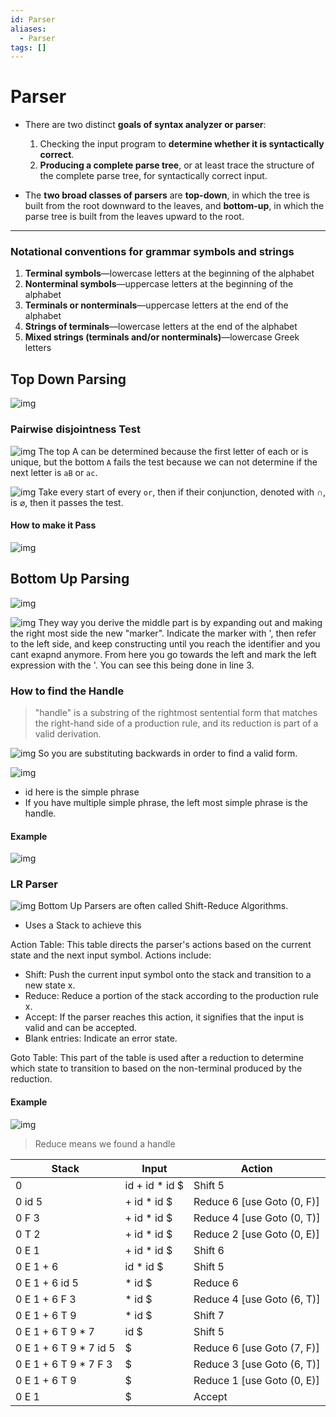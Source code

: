 ```yaml
---
id: Parser
aliases:
  - Parser
tags: []
---
```


# Parser

- There are two distinct **goals of syntax analyzer or parser**:
  1. Checking the input program to **determine whether it is syntactically correct**.
  2. **Producing a complete parse tree**, or at least trace the structure of the complete parse tree, for syntactically correct input.

- The **two broad classes of parsers** are **top-down**, in which the tree is built from the root downward to the leaves, and **bottom-up**, in which the parse tree is built from the leaves upward to the root.

---

### Notational conventions for grammar symbols and strings

1. **Terminal symbols**—lowercase letters at the beginning of the alphabet
2. **Nonterminal symbols**—uppercase letters at the beginning of the alphabet
3. **Terminals or nonterminals**—uppercase letters at the end of the alphabet
4. **Strings of terminals**—lowercase letters at the end of the alphabet
5. **Mixed strings (terminals and/or nonterminals)**—lowercase Greek letters

## Top Down Parsing 
![img](../Images/topDown1.png) 

### Pairwise disjointness Test
![img](../Images/pairwise.png) 
The top A can be determined because the first letter of each or is unique, but the bottom `A` fails the test because we can not determine if the next letter is `aB` or `ac`.  

![img](../Images/pairwise2.png) 
Take every start of every `or`, then if their conjunction, denoted with $\cap$, is $\varnothing$, then it passes the test.   

#### How to make it Pass
![img](../Images/pairwise3.png) 

## Bottom Up Parsing
![img](../Images/bottomUp.png) 

![img](../Images/bu1.png) 
They way you derive the middle part is by expanding out and making the right most side the new "marker". Indicate the marker with ', then refer to the left side, and keep constructing until you reach the identifier and you cant exapnd anymore. From here you go towards the left and mark the left expression with the '. You can see this being done in line 3. 

### How to find the Handle
> "handle" is a substring of the rightmost sentential form that matches the right-hand side of a production rule, and its reduction is part of a valid derivation.

![img](../Images/handle.png) 
So you are substituting backwards in order to find a valid form.  

![img](../Images/handle2.png) 
- id here is the simple phrase
- If you have multiple simple phrase, the left most simple phrase is the handle.  

#### Example
![img](../Images/handle3.png) 

### LR Parser
![img](../Images/a2.png) 
Bottom Up Parsers are often called Shift-Reduce Algorithms.  
- Uses a Stack to achieve this

Action Table: This table directs the parser's actions based on the current state and the next input symbol. 
Actions include:

- Shift: Push the current input symbol onto the stack and transition to a new state x.
- Reduce: Reduce a portion of the stack according to the production rule x.
- Accept: If the parser reaches this action, it signifies that the input is valid and can be accepted.
- Blank entries: Indicate an error state.

Goto Table: This part of the table is used after a reduction to determine which state to transition to based on the non-terminal produced by the reduction.

#### Example 
![img](../Images/a3.png) 
> Reduce means we found a handle
 
| Stack               | Input            | Action                        |
|---------------------|------------------|-------------------------------|
| 0                   | id + id * id $   | Shift 5                       |
| 0 id 5              | + id * id $      | Reduce 6 [use Goto (0, F)]     |
| 0 F 3               | + id * id $      | Reduce 4 [use Goto (0, T)]     |
| 0 T 2               | + id * id $      | Reduce 2 [use Goto (0, E)]     |
| 0 E 1               | + id * id $      | Shift 6                       |
| 0 E 1 + 6           | id * id $        | Shift 5                       |
| 0 E 1 + 6 id 5      | * id $           | Reduce 6                      |
| 0 E 1 + 6 F 3       | * id $           | Reduce 4 [use Goto (6, T)]     |
| 0 E 1 + 6 T 9       | * id $           | Shift 7                       |
| 0 E 1 + 6 T 9 * 7   | id $             | Shift 5                       |
| 0 E 1 + 6 T 9 * 7 id 5 | $            | Reduce 6 [use Goto (7, F)]     |
| 0 E 1 + 6 T 9 * 7 F 3 | $             | Reduce 3 [use Goto (6, T)]     |
| 0 E 1 + 6 T 9       | $                | Reduce 1 [use Goto (0, E)]     |
| 0 E 1               | $                | Accept                        |


